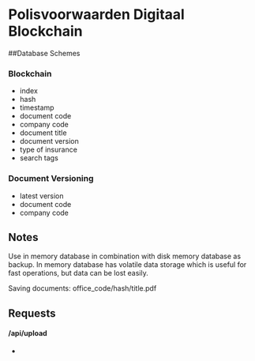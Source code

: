 # Polisvoorwaarden Digitaal Blockchain

##Database Schemes

### Blockchain

- index
- hash
- timestamp
- document code
- company code
- document title
- document version
- type of insurance
- search tags


### Document Versioning

- latest version
- document code
- company code

## Notes
Use in memory database in combination with disk memory database as backup.
In memory database has volatile data storage which is useful for fast operations, but data can be lost easily.

Saving documents: office_code/hash/title.pdf

## Requests

#### /api/upload

- 
